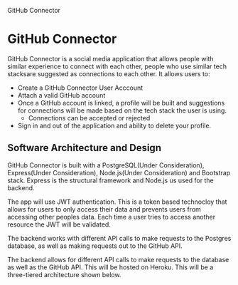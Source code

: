 GitHub Connector

# **GitHub Connector**

GitHub Connector is a social media application that allows people with similar experience to connect with each other, people who use similar tech stacksare suggested as connections to each other. It allows users to:

  - Create a GitHub Connector User Acccount
  - Attach a valid GitHub account
  - Once a GitHub account is linked, a profile will be built and suggestions for connections will be made based on the tech stack the user is using.
    - Connections can be accepted or rejected
  - Sign in and out of the application and ability to delete your profile.
  
  ## **Software Architecture and Design**
GitHub Connector is built with a PostgreSQL(Under Consideration), Express(Under Consideration), Node.js(Under Consideration) and Bootstrap stack. Express is the structural framework and Node.js us used for the backend. 

The app will use JWT authentication. This is a token based technocloy that allows for users to only access their data and prevents users from accessing other peoples data. Each time a user tries to access another resource the JWT will be validated.

The backend works with different API calls to make requests to the Postgres database, as well as making requests out to the GitHub API. 

The backend allows for different API calls to make requests to the database as well as the GitHub API. This will be hosted on Heroku. This will be a three-tiered architecture shown below.






